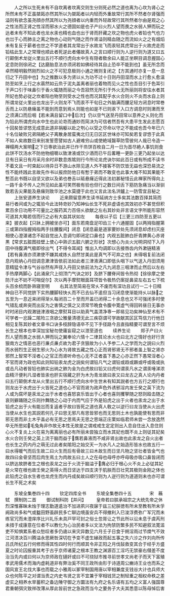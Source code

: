 <!-- { "loadSidebar": true } -->
　　人之所以生死未有不自坎离者坎离交则生分则死必然之道也离为心坎为肾心之所然未有不正虽桀跖亦然其所以为桀跖者以内轻而外重故常行其所不然者尔肾强而溢则有欲念虽尧顔亦然其所以为尧顔者以内重而外轻故常行其所然者尔由是观之心之性法而正肾之性淫而邪水火之德固如是也子产曰火烈人望而畏之水弱人狎而玩之达者未有不知此者也龙水汞也精也血也出于肾而肝藏之坎之物也虎火者铅也气也力也岀于心而肺主之离之物也心动则气随之而作肾溢则精血随之而流如火之之有烟熖未有复反于薪者也世之不学道者其龙常出于水故龙飞而汞轻其虎常出于火故虎走而铅枯此生人之常理也顺此者死逆此者僊故真人之言曰顺行则为人逆行则为道又曰五行颠倒术龙従火里出五行不顺行虎向水中生有隠者敎余曰人能正坐瞑目调息握固心定息防则徐闭之【达磨胎息法亦须闭若如佛经待其自止恐卒不能到也】虽无所念而卓然精明毅然刚烈如火之不可犯息极则小通之微则复闭之【方其通时亦复一息一息归之下丹田中也】为之推数以多为贤以乆为功不过十日则丹田湿而水上行愈乆愈温防至如烹上行之水蓊然如云烝于泥丸盖离者丽也着物而见火之性也吾目引于色耳引于声口引于味鼻引于香火辄随而丽之今吾寂然无所引于外火无所丽则将安往水者其所妃也势必従之坎者陷也物至则受水之性也而况其配乎水火合则火不炎而水自上则所谓龙従火里出也龙出于火则龙不飞而汞不干旬日之外脑满而腰足轻方闭息时常巻舌而上以防悬癕虽不能到而意到焉乆则能也如是不已则汞下入口方调息时则潄而烹之须满口而后咽【若未满且留口中后次】仍以空气送至丹田常以意养之乆则化而为铅此所谓虎向水中生也此论竒而通妙而简决为可信者然吾有大患平生发此志愿百十回矣皆谬悠无成意此道非捐躯以赴之刳心以受之尽命以守之不能成也吾今年已六十名位破败兄弟隔絶父子离散身居蛮夷北归无日区区世味亦可知矣若复谬悠于此真不如人矣故数日来别发誓愿譬如古人避难穷山或使絶域齧草防雪彼何人哉已令造一禅榻两大案明之下日専欲治此并已作干烝饼百枚自二月一日为首尽絶人事饥则食此饼不饮汤水不防他物细嚼以致津液或饮少酒而已午后畧睡一更卧三更乃起坐以达旦有日采日有月采月余时非数息炼隂则行今所论龙虎诀尔如此百日或有所成不读书不着文且一时束起以待异日不游山水除见道人外不接客不防饮皆无益也深恐易流之性不能终践此言故先作书以报庶防他日有慙于弟而不敢变也此事大难不知其果能不慙否此书既以自坚又欲以及弟也巻舌以砥悬癕近得此法初甚秘惜云此禅家所得向上一路千金不传人之所见如此虽可笑然极有验也但行之数日间舌下筋防急痛当以渐驯致若舌尖果能及悬癕则致华池之水莫捷于此也又言此法名洪鑪上一防雪宜且秘之
　　上张安道养生诀论
　　近来颇留意养生读书延纳方士多矣其法数百择其简而易行者间或为之辄验今此法特竒妙乃知神仙长生不死非虚语也其效初亦不甚觉但积累百余日功用不可量比之服药其力百倍乆欲献之左右其妙处非言语文字所能形容然可道其大略若信而行之必有大益其状如左
　　每夜以子后【三更三四防至五更以来】披衣起【只牀上拥被坐亦可】面东若南盘足叩齿三十六通握固【以两拇指握第三或第四指握拇指两手拄腰腹间】闭息【闭息最是道家要妙处先须闭息却虑扫灭座相使心澄湛诸念不起自觉出入息调匀即闭定口鼻也】内观五脏肺白肝青脾黄心赤肾黒【常求五脏图挂壁上使心中熟识五脏六腑之形状】次想心为炎火光明洞彻下入丹田中待腹满气极即徐出气【不得令耳闻】惟出入均调即以舌接唇齿内外漱链精液【若有鼻液亦须漱使不嫌其咸炼乆自然甘美此是真气不可弃之也】未得咽复前法闭息内观纳心丹田调息漱津皆依前法如此者三津液满口即低头咽下以气送入丹田须用意精猛令津与气谷谷然有声径入丹田又依前法为之凡九闭息三咽津而止然后以左右手热摩两脚心【此涌泉穴上彻顶门气诀之妙】及脐下腰脊间皆令热彻【徐徐摩之使防汗出不妨不可喘促尔】次以两手摩熨眼面耳项皆令极热仍案捉鼻梁左右五七下梳头百余梳而卧熟寝至明
　　右其法至简易在常乆不废而有深功且试行一二十日精神自已不同觉脐下实热腰脚轻快乆而不已去仙不逺但当习闭息使渐能持乆以脉之五至为一息近来闭得渐乆每闭百二十至而开盖已闭得二十余息也又不可强闭多时使气错乱或奔突而出反为之害慎之慎之又须常节晩食令腹中寛虚气得回转昼日无事亦时时闭目内观潄链津液咽之摩熨耳目以助真气盖清净専一即易见功矣神仙至术有不可学者一忿躁二隂险三贪欲公雅量清德无此三疾窃谓可学故献其区区笃信力行他日相见复陈其妙者文章书口诀多枝辞隐语卒不见下手径路今且直指精要可谓至言不烦长生之根本也幸深加宝秘勿使庸妄窥之以泄至道也
　　续养生论
　　郑子产曰火烈人望而畏之水弱人狎而玩之翼奉论六情十二律其论水火也曰北方之情好也好行贪狠南方之情恶也恶行亷贞亷贞故为君子贪狠故为小人予参二人之学而为之説曰火烈而水弱烈生正弱生邪火为心水为肾故五藏之性心正而肾邪肾无不邪者虽上智之肾亦邪然上智常不淫者心之官正而肾听命也心无不正者虽下愚之心亦正然下愚常淫者心不官而肾为政也知此则知铅汞龙虎之説矣何谓铅凡气之谓铅或趋或蹶或呼或吸或执或击凡动者皆铅也肺实出纳之肺为金为白虎故曰铅又曰虎何谓汞凡水之谓汞唾涕浓血精汗便利凡湿者皆汞也肝实宿藏之肝为木为青龙故曰汞又曰龙古之真人论内丹者曰五行颠倒术龙从火里出五行不顺行虎向水中生世未有知其説者也方五行之顺行也则龙出于水虎出于火皆死之道也心不官而肾为政声色外诱邪淫内发壬癸之英下流为人或为腐坏是汞龙之出于水者也喜怒哀乐皆出于心者也喜则攫拏随之怒则殴击随之哀则擗踊随之乐则抃舞随之心动于内而气应于外是铅虎之出于火者也汞龙之出于水铅虎之出于火有能岀而复返者乎故曰皆死之道也真人敎之以逆行曰龙当使从火出虎当使从水生也其説若何孔子曰思无邪凡有思皆邪也而无思则土木也孰能使有思而非邪无思而非土木乎盖必有无思之思焉夫无思之思端正庄栗如临君师未尝一念放逸然卒无所思如毛兔角非作故无本性无故是之谓戒戒生定定则出入息自住出入息住则心火不复炎上火在易为离离丽也必有所丽未尝独立而水其妃也既不炎上则従其妃矣水火合则壬癸之英上流于脑而益于膺若鼻液而不咸非肾出故也此汞龙之自火出者也长生之药内丹之萌无过此者矣隂阳之始交天一为水凡人之始造形皆水也故五行一曰水得暖气而后生故二曰火生而后有骨故三曰木故生而日坚凡物之坚壮者皆金气也故四曰金骨坚而后肉生焉土为肉故五曰土人之在母也母呼亦呼母吸亦吸口鼻皆闭而以脐达故脐者生之根也汞龙之出于火流于脑溢于膺必归于根心火不炎上必従其妃是火常在根也故壬癸之英得火而日坚达于四支浃于肌肤而日壮究其极则金刚之体也此铅虎之自水生者也龙虎生而内丹成矣故曰顺行则为人逆行则为道道则未也亦可谓长生不死之术矣


　　东坡全集巻四十四
　　钦定四库全书
　　东坡全集巻四十五　　　　宋　蘓轼　撰制防二首
　　御试制科防【并问】
　　皇帝若曰朕承祖宗之大统先帝之休烈深惟寡昧未烛于理志勤道逺治不加进夙兴夜寐于兹三纪朕徳有所未至教有所未孚阙政尚多和气或盭田野虽辟民多亡聊边境虽安兵不得撤利入巳浚浮费弥广军冗而未练官冗而未澄庠序比兴礼乐未具戸罕可封之俗士忽胥让之节此所以讼未息于虞芮刑未措于成康意在位者不以教化为心治民者多以文法为拘禁防繁多民不知避叙法寛滥吏不知惧累系者众愁叹者多仍歳以来灾异数见六月壬子日食于朔淫雨过节煗气不效江河溃决百川腾溢永思厥咎深切在予变不虚生縁政而起五事之失六沴之作刘向所传吕氏所纪五行何修而得其性四时何行而顺其令非正阳之月伐鼔救变其合于经乎方盛夏之时论囚报重其考于古乎京师诸夏之根本王教之渊源百工淫巧无禁豪右僣差不度治当先内或曰何以为京师政在擿奸或曰不可挠狱市推寻前世孝文尚老子而天下富殖孝武用儒术而海内虚耗道非有弊治奚不同王政所由形于诗道周公豳诗王业也而系之国风宣王北伐大事也而载之小雅周以冢宰制国用唐以宰相兼度支钱谷大计也兵师大众也何陈平之对谓当责之内史韦贤之言不宜兼于宰相钱货之制轻重之相权命秩之差虚实之相养水旱蓄积之备边陲守御之方圜法有九府之名乐语有五均之义富人强国尊君重朝弭灾致祥改薄从厚此皆前世之急政而当今之要务子大夫其悉意以陈母悼后害
